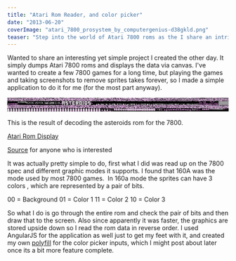 ```yaml
---
title: "Atari Rom Reader, and color picker"
date: "2013-06-20"
coverImage: "atari_7800_prosystem_by_computergenius-d38gkld.png"
teaser: "Step into the world of Atari 7800 roms as the I share an intriguing project that dumps and displays the data of these roms using the canvas element. Discover the simplicity and efficiency of extracting graphics from Atari games through this application. Dive into the technical aspects of decoding roms, understanding graphic modes, and extracting color information. Explore the results and gain insights into the my journey in creating this tool."
---
```


Wanted to share an interesting yet simple project I created the other day. It simply dumps Atari 7800 roms and displays the data via canvas. I've wanted to create a few 7800 games for a long time, but playing the games and taking screenshots to remove sprites takes forever, so I made a simple application to do it for me (for the most part anyway).

[![7800 Asteroids Rip](images/asteroids.png)](http://www.somethinghitme.com/wp-content/uploads/2013/06/asteroids.png)

This is the result of decoding the asteroids rom for the 7800.

[Atari Rom Display](http://loktar00.github.io/AtariRomDisplay/)

[Source](https://github.com/loktar00/AtariRomDisplay) for anyone who is interested

It was actually pretty simple to do, first what I did was read up on the 7800 spec and different graphic modes it supports. I found that 160A was the mode used by most 7800 games.  In 160a mode the sprites can have 3 colors , which are represented by a pair of bits.

00 = Background
01 = Color 1
11 = Color 2
10 = Color 3

So what I do is go through the entire rom and check the pair of bits and then draw that to the screen. Also since apparently it was faster, the graphics are stored upside down so I read the rom data in reverse order. I used AngularJS for the application as well just to get my feet with it, and created my own [polyfill](https://github.com/loktar00/PolyPicker) for the color picker inputs, which I might post about later once its a bit more feature complete.
